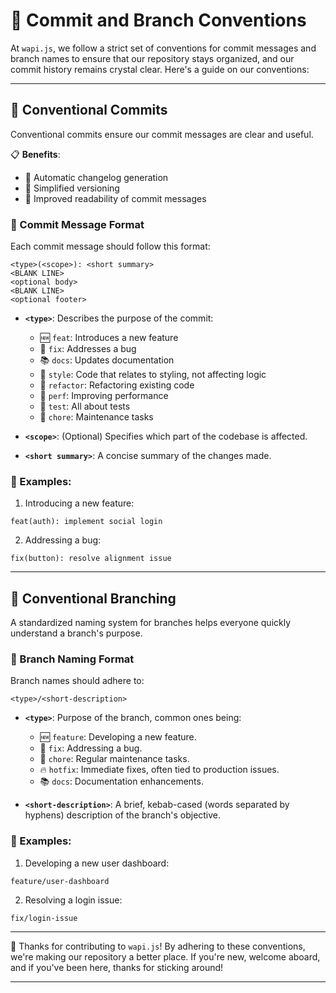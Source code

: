 # 📘 Commit and Branch Conventions

At `wapi.js`, we follow a strict set of conventions for commit messages and branch names to ensure that our repository stays organized, and our commit history remains crystal clear. Here's a guide on our conventions:

---

## 🚀 Conventional Commits

Conventional commits ensure our commit messages are clear and useful. 

📋 **Benefits**:
- 📜 Automatic changelog generation
- 🔢 Simplified versioning
- 🧐 Improved readability of commit messages

### 📄 Commit Message Format

Each commit message should follow this format:

```
<type>(<scope>): <short summary>
<BLANK LINE>
<optional body>
<BLANK LINE>
<optional footer>
```

- **`<type>`**: Describes the purpose of the commit:
  - 🆕 `feat`: Introduces a new feature
  - 🐞 `fix`: Addresses a bug
  - 📚 `docs`: Updates documentation
  - 🎨 `style`: Code that relates to styling, not affecting logic
  - 🔧 `refactor`: Refactoring existing code
  - 🚀 `perf`: Improving performance
  - 🧪 `test`: All about tests
  - 🧽 `chore`: Maintenance tasks
  
- **`<scope>`**: (Optional) Specifies which part of the codebase is affected.

- **`<short summary>`**: A concise summary of the changes made.

### 📝 Examples:

1. Introducing a new feature:
```
feat(auth): implement social login
```

2. Addressing a bug:
```
fix(button): resolve alignment issue
```

---

## 🌲 Conventional Branching

A standardized naming system for branches helps everyone quickly understand a branch's purpose.

### 📄 Branch Naming Format

Branch names should adhere to:

```
<type>/<short-description>
```

- **`<type>`**: Purpose of the branch, common ones being:
  - 🆕 `feature`: Developing a new feature.
  - 🐞 `fix`: Addressing a bug.
  - 🧽 `chore`: Regular maintenance tasks.
  - 🔥 `hotfix`: Immediate fixes, often tied to production issues.
  - 📚 `docs`: Documentation enhancements.

- **`<short-description>`**: A brief, kebab-cased (words separated by hyphens) description of the branch's objective.

### 📝 Examples:

1. Developing a new user dashboard:
```
feature/user-dashboard
```

2. Resolving a login issue:
```
fix/login-issue
```

---

🙌 Thanks for contributing to `wapi.js`! By adhering to these conventions, we're making our repository a better place. If you're new, welcome aboard, and if you've been here, thanks for sticking around! 

---